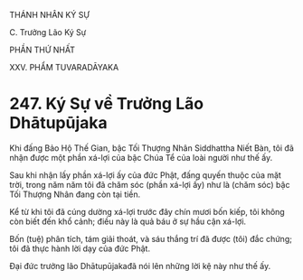 THÁNH NHÂN KÝ SỰ

C. Trưởng Lão Ký Sự

PHẦN THỨ NHẤT

XXV. PHẨM TUVARADĀYAKA

# 247. Ký Sự về Trưởng Lão Dhātupūjaka

Khi đấng Bảo Hộ Thế Gian, bậc Tối Thượng Nhân Siddhattha Niết Bàn, tôi đã nhận được một phần xá-lợi của bậc Chúa Tể của loài người như thế ấy.

Sau khi nhận lấy phần xá-lợi ấy của đức Phật, đấng quyến thuộc của mặt trời, trong năm năm tôi đã chăm sóc (phần xá-lợi ấy) như là (chăm sóc) bậc Tối Thượng Nhân đang còn tại tiền.

Kể từ khi tôi đã cúng dường xá-lợi trước đây chín mươi bốn kiếp, tôi không còn biết đến khổ cảnh; điều này là quả báu ở sự hầu cận xá-lợi.

Bốn (tuệ) phân tích, tám giải thoát, và sáu thắng trí đã được (tôi) đắc chứng; tôi đã thực hành lời dạy của đức Phật.

Đại đức trưởng lão Dhātupūjakađã nói lên những lời kệ này như thế ấy.
